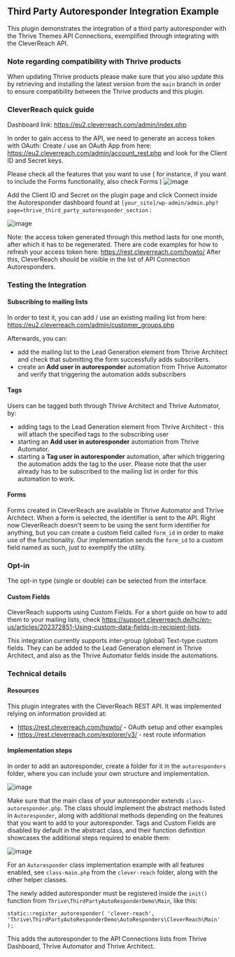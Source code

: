 ## Third Party Autoresponder Integration Example

This plugin demonstrates the integration of a third party autoresponder with the Thrive Themes API Connections, exemplified through integrating with the CleverReach API.

### Note regarding compatibility with Thrive products
When updating Thrive products please make sure that you also update this by retrieving and installing the latest version from the `main` branch in order to ensure compatibility between the Thrive products and this plugin.

### CleverReach quick guide

Dashboard link: https://eu2.cleverreach.com/admin/index.php

In order to gain access to the API, we need to generate an access token with OAuth:
Create / use an OAuth App from here: https://eu2.cleverreach.com/admin/account_rest.php and look for the Client ID and Secret keys.

Please check all the features that you want to use ( for instance, if you want to include the Forms functionality, also check Forms )
![image](https://user-images.githubusercontent.com/26145465/163347674-a42b6f0b-1af5-46c2-b5cd-33a351aef437.png)

Add the Client ID and Secret on the plugin page and click Connect inside the Autoresponder dashboard found at `[your_site]/wp-admin/admin.php?page=thrive_third_party_autoresponder_section` :

![image](https://user-images.githubusercontent.com/26145465/159869031-d20b956f-fbbb-4956-8119-9eed8f1244bf.png)

Note: the access token generated through this method lasts for one month, after which it has to be regenerated. There are code examples for how to refresh your access token here: https://rest.cleverreach.com/howto/ 
After this, CleverReach should be visible in the list of API Connection Autoresponders.

### Testing the Integration
#### Subscribing to mailing lists
In order to test it, you can add / use an existing mailing list from here: https://eu2.cleverreach.com/admin/customer_groups.php

Afterwards, you can:
- add the mailing list to the Lead Generation element from Thrive Architect and check that submitting the form successfully adds subscribers.
- create an **Add user in autoresponder** automation from Thrive Automator and verify that triggering the automation adds subscribers
#### Tags
Users can be tagged both through Thrive Architect and Thrive Automator, by:
- adding tags to the Lead Generation element from Thrive Architect - this will attach the specified tags to the subscribing user
- starting an **Add user in autoresponder** automation from Thrive Automator.
- starting a **Tag user in autoresponder** automation, after which triggering the automation adds the tag to the user. Please note that the user already has to be subscribed to the mailing list in order for this automation to work.

#### Forms
Forms created in CleverReach are available in Thrive Automator and Thrive Architect. When a form is selected, the identifier is sent to the API. Right now CleverReach doesn't seem to be using the sent form identifier for anything, but you can create a custom field called `form_id` in order to make use of the functionality. Our implementation sends the `form_id` to a custom field named as such, just to exemplify the utility.

### Opt-in
The opt-in type (single or double) can be selected from the interface.

#### Custom Fields
CleverReach supports using Custom Fields. For a short guide on how to add them to your mailing lists, check https://support.cleverreach.de/hc/en-us/articles/202372851-Using-custom-data-fields-in-recipient-lists.

This integration currently supports inter-group (global) Text-type custom fields.
They can be added to the Lead Generation element in Thrive Architect, and also as the Thrive Automator fields inside the automations.

### Technical details
#### Resources
This plugin integrates with the CleverReach REST API. It was implemented relying on information provided at:
- https://rest.cleverreach.com/howto/ - OAuth setup and other examples
- https://rest.cleverreach.com/explorer/v3/ - rest route information

#### Implementation steps
In order to add an autoresponder, create a folder for it in the `autoresponders` folder, where you can include your own structure and implementation.

![image](https://user-images.githubusercontent.com/26145465/159694514-3bc1b523-a6db-414d-a4e8-b8b314b6e13a.png)

Make sure that the main class of your autoresponder extends `class-autoresponder.php`. 
The class should implement the abstract methods listed in `Autoresponder`, along with additional methods depending on the features that you want to add to your autoresponder. Tags and Custom Fields are disabled by default in the abstract class, and their function definition showcases the additional steps required to enable them:

![image](https://user-images.githubusercontent.com/26145465/159706041-950fe2b0-7813-4152-af94-8685c97f5494.png)

For an `Autoresponder` class implementation example with all features enabled, see `class-main.php` from the `clever-reach` folder, along with the other helper classes.

The newly added autoresponder must be registered inside the `init()` function from `Thrive\ThirdPartyAutoResponderDemo\Main`, like this:

`static::register_autoresponder( 'clever-reach', 'Thrive\ThirdPartyAutoResponderDemo\AutoResponders\CleverReach\Main' );`

This adds the autoresponder to the API Connections lists from Thrive Dashboard, Thrive Automator and Thrive Architect.
